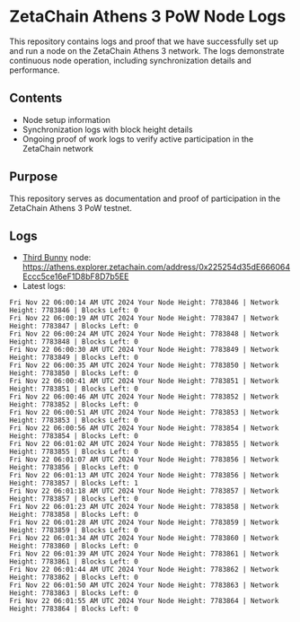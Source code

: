 # ZetaChain Athens 3 PoW Node Logs
This repository contains logs and proof that we have successfully set up and run a node on the ZetaChain Athens 3 network. The logs demonstrate continuous node operation, including synchronization details and performance.

## Contents
- Node setup information
- Synchronization logs with block height details
- Ongoing proof of work logs to verify active participation in the ZetaChain network

## Purpose
This repository serves as documentation and proof of participation in the ZetaChain Athens 3 PoW testnet.

## Logs

- [Third Bunny](https://thirdbunny.xyz/) node: https://athens.explorer.zetachain.com/address/0x225254d35dE666064Eccc5ce16eF1D8bF8D7b5EE
- Latest logs:
```
Fri Nov 22 06:00:14 AM UTC 2024 Your Node Height: 7783846 | Network Height: 7783846 | Blocks Left: 0
Fri Nov 22 06:00:19 AM UTC 2024 Your Node Height: 7783847 | Network Height: 7783847 | Blocks Left: 0
Fri Nov 22 06:00:24 AM UTC 2024 Your Node Height: 7783848 | Network Height: 7783848 | Blocks Left: 0
Fri Nov 22 06:00:30 AM UTC 2024 Your Node Height: 7783849 | Network Height: 7783849 | Blocks Left: 0
Fri Nov 22 06:00:35 AM UTC 2024 Your Node Height: 7783850 | Network Height: 7783850 | Blocks Left: 0
Fri Nov 22 06:00:41 AM UTC 2024 Your Node Height: 7783851 | Network Height: 7783851 | Blocks Left: 0
Fri Nov 22 06:00:46 AM UTC 2024 Your Node Height: 7783852 | Network Height: 7783852 | Blocks Left: 0
Fri Nov 22 06:00:51 AM UTC 2024 Your Node Height: 7783853 | Network Height: 7783853 | Blocks Left: 0
Fri Nov 22 06:00:56 AM UTC 2024 Your Node Height: 7783854 | Network Height: 7783854 | Blocks Left: 0
Fri Nov 22 06:01:02 AM UTC 2024 Your Node Height: 7783855 | Network Height: 7783855 | Blocks Left: 0
Fri Nov 22 06:01:07 AM UTC 2024 Your Node Height: 7783856 | Network Height: 7783856 | Blocks Left: 0
Fri Nov 22 06:01:13 AM UTC 2024 Your Node Height: 7783856 | Network Height: 7783857 | Blocks Left: 1
Fri Nov 22 06:01:18 AM UTC 2024 Your Node Height: 7783857 | Network Height: 7783857 | Blocks Left: 0
Fri Nov 22 06:01:23 AM UTC 2024 Your Node Height: 7783858 | Network Height: 7783858 | Blocks Left: 0
Fri Nov 22 06:01:28 AM UTC 2024 Your Node Height: 7783859 | Network Height: 7783859 | Blocks Left: 0
Fri Nov 22 06:01:34 AM UTC 2024 Your Node Height: 7783860 | Network Height: 7783860 | Blocks Left: 0
Fri Nov 22 06:01:39 AM UTC 2024 Your Node Height: 7783861 | Network Height: 7783861 | Blocks Left: 0
Fri Nov 22 06:01:44 AM UTC 2024 Your Node Height: 7783862 | Network Height: 7783862 | Blocks Left: 0
Fri Nov 22 06:01:50 AM UTC 2024 Your Node Height: 7783863 | Network Height: 7783863 | Blocks Left: 0
Fri Nov 22 06:01:55 AM UTC 2024 Your Node Height: 7783864 | Network Height: 7783864 | Blocks Left: 0
```
